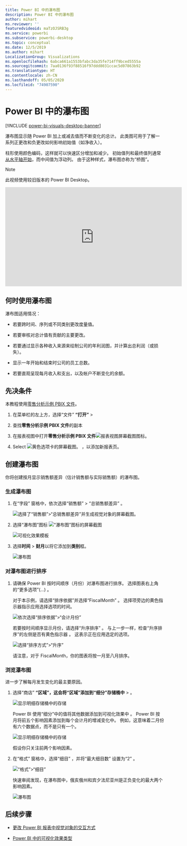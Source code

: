 ```yaml
---
title: Power BI 中的瀑布图
description: Power BI 中的瀑布图
author: mihart
ms.reviewer: ''
featuredvideoid: maTzOJSRB3g
ms.service: powerbi
ms.subservice: powerbi-desktop
ms.topic: conceptual
ms.date: 12/5/2019
ms.author: mihart
LocalizationGroup: Visualizations
ms.openlocfilehash: 6abca661a1553bfabc3da35fe714ff9bced5555a
ms.sourcegitcommit: 7aa0136f93f88516f97ddd8031ccac5d07863b92
ms.translationtype: HT
ms.contentlocale: zh-CN
ms.lasthandoff: 05/05/2020
ms.locfileid: "74907590"
---
```

# <a name="waterfall-charts-in-power-bi"></a>Power BI 中的瀑布图

[!INCLUDE [power-bi-visuals-desktop-banner](../includes/power-bi-visuals-desktop-banner.md)]

瀑布图显示随 Power BI 加上或减去值而不断变化的总计。 此类图可用于了解一系列正更改和负更改如何影响初始值（如净收入）。

柱形使用颜色编码，这样就可以快速区分增加和减少。 初始值列和最终值列通常[从水平轴开始](https://support.office.com/article/Create-a-waterfall-chart-in-Office-2016-for-Windows-8de1ece4-ff21-4d37-acd7-546f5527f185#BKMK_Float "在水平轴上启动")，而中间值为浮动列。 由于这种样式，瀑布图亦称为“桥图”。

   > [!NOTE]
   > 此视频使用较旧版本的 Power BI Desktop。
   > 
   > 

<iframe width="560" height="315" src="https://www.youtube.com/embed/qKRZPBnaUXM" frameborder="0" allow="autoplay; encrypted-media" allowfullscreen></iframe>

## <a name="when-to-use-a-waterfall-chart"></a>何时使用瀑布图

瀑布图适用情况：

* 若要跨时间、序列或不同类别更改度量值。

* 若要审核对总计值有贡献的主要更改。

* 若要通过显示各种收入来源来绘制公司的年利润图，并计算出总利润（或损失）。

* 显示一年开始和结束时公司的员工总数。

* 若要直观呈现每月收入和支出，以及帐户不断变化的余额。

## <a name="prerequisite"></a>先决条件

本教程使用[零售分析示例 PBIX 文件](https://download.microsoft.com/download/9/6/D/96DDC2FF-2568-491D-AAFA-AFDD6F763AE3/Retail%20Analysis%20Sample%20PBIX.pbix)。

1. 在菜单栏的左上方，选择“文件” **“打开”**  >  
   
2. 查找**零售分析示例 PBIX 文件**的副本

1. 在报表视图中打开**零售分析示例 PBIX 文件**![报表视图屏幕截图图标](media/power-bi-visualization-kpi/power-bi-report-view.png)。

1. Select ![黄色选项卡的屏幕截图。](media/power-bi-visualization-kpi/power-bi-yellow-tab.png) ，以添加新报表页。


## <a name="create-a-waterfall-chart"></a>创建瀑布图

你将创建按月显示销售额差异（估计销售额与实际销售额）的瀑布图。

### <a name="build-the-waterfall-chart"></a>生成瀑布图

1. 在“字段”  窗格中，依次选择“销售额”   > “总销售额差异”  。

   ![选择了“销售额”>“总销售额差异”并生成视觉对象的屏幕截图。](media/power-bi-visualization-waterfall-charts/power-bi-bar.png)

1. 选择“瀑布图”图标 ![“瀑布图”图标的屏幕截图](media/power-bi-visualization-waterfall-charts/power-bi-waterfall-icon.png)

    ![可视化效果模板](media/power-bi-visualization-waterfall-charts/convert-waterfall.png)

1. 选择**时间** > **财月**以将它添加到**类别**框。

    ![瀑布图](media/power-bi-visualization-waterfall-charts/power-bi-waterfall-month.png)

### <a name="sort-the-waterfall-chart"></a>对瀑布图进行排序

1. 请确保 Power BI 按时间顺序（月份）对瀑布图进行排序。 选择图表右上角的“更多选项”(…)  。

    对于本示例，请选择“排序依据”并选择“FiscalMonth”   。 选择项旁边的黄色指示器指示应用选择选项的时间。

    ![依次选择“排序依据”>“会计月份”](media/power-bi-visualization-waterfall-charts/power-bi-sort-by-fiscalmonth.png)
    
    若要按时间顺序显示月份，请选择“升序排序”  。 与上一步一样，检查“升序排序”的左侧是否有黄色指示器  。 这表示正在应用选定的选项。

    ![选择“排序方式”>“升序”](media/power-bi-visualization-waterfall-charts/power-bi-waterfall-ascending.png)

    

    请注意，对于 FiscalMonth，你的图表将按一月至八月排序。  

### <a name="explore-the-waterfall-chart"></a>浏览瀑布图

进一步了解每月发生变化的最主要原因。

1.  选择“商店” **“区域”，这会将“区域”添加到“细分”存储桶中** >     。

    ![显示明细存储桶中的存储](media/power-bi-visualization-waterfall-charts/power-bi-waterfall-breakdown.png)

    Power BI 使用“细分”中的值将其他数据添加到可视化效果中  。 Power BI 按月将前五个影响因素添加到每个会计月的增减变化中。 例如，这意味着二月份有六个数据点，而不是只有一个。  

    ![显示明细存储桶中的存储](media/power-bi-visualization-waterfall-charts/power-bi-waterfall-breakdown-default.png)

    假设你只关注前两个影响因素。

1. 在“格式”  窗格中，选择“细目”  ，并将“最大细目数”  设置为“2”  。

    ![“格式”>“细目”](media/power-bi-visualization-waterfall-charts/power-bi-waterfall-breakdown-two.png)

    快速审阅发现，在瀑布图中，俄亥俄州和宾夕法尼亚州是正负变化的最大两个影响因素。

    ![瀑布图](media/power-bi-visualization-waterfall-charts/power-bi-axis-waterfall.png)

## <a name="next-steps"></a>后续步骤

* [更改 Power BI 报表中视觉对象的交互方式](../service-reports-visual-interactions.md)

* [Power BI 中的可视化效果类型](power-bi-visualization-types-for-reports-and-q-and-a.md)
